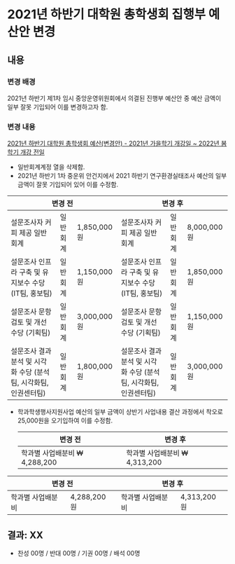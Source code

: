 2021년 하반기 대학원 총학생회 집행부 예산안 변경
==

## 내용

### 변경 배경

2021년 하반기 제1차 임시 중앙운영위원회에서 의결된 진행부 예산안 중 예산 금액이 일부 잘못 기입되어 이를 변경하고자 함.

### 변경 내용 

[2021년 하반기 대학원 총학생회 예산(변경안) - 2021년 가을학기 개강일 ~ 2022년 봄학기 개강 전일](2021-2H-1st-CMC/의결안건/2021년_하반기_대학원_총학생회_예산(변경안)_2021년_가을학기_개강일_2022년_봄학기_개강_전일.pdf)
- 일반회계계정 열을 삭제함.
- 2021년 하반기 1차 중운위 안건지에서 2021 하반기 연구환경실태조사 예산의 일부 금액이 잘못 기입되어 있어 이를 수정함.

<table>
<thead>
  <tr>
    <th colspan="3">변경 전</th>
    <th colspan="3">변경 후</th>
  </tr>
</thead>
<tbody>
  <tr>
    <td colspan="1">설문조사자 커피 제공 일반회계</td>
    <td colspan="1">일반회계</td>
    <td colspan="1">1,850,000 원</td>
    <td colspan="1">설문조사자 커피 제공 일반회계</td>
    <td colspan="1">일반회계</td>
    <td colspan="1">8,000,000 원</td>
  </tr>
    <tr>
    <td colspan="1">설문조사 인프라 구축 및 유지보수 수당 (IT팀, 홍보팀)</td>
    <td colspan="1">일반회계</td>
    <td colspan="1">1,150,000 원</td>
    <td colspan="1">설문조사 인프라 구축 및 유지보수 수당 (IT팀, 홍보팀)</td>
    <td colspan="1">일반회계</td>
    <td colspan="1">1,850,000 원</td>
  </tr>
    <tr>
    <td colspan="1">설문조사 문항 검토 및 개선 수당 (기획팀)</td>
    <td colspan="1">일반회계</td>
    <td colspan="1">3,000,000 원</td>
    <td colspan="1">설문조사 문항 검토 및 개선 수당 (기획팀)</td>
    <td colspan="1">일반회계</td>
    <td colspan="1">1,150,000 원</td>
  </tr>
    <tr>
    <td colspan="1">설문조사 결과 분석 및 시각화 수당 (분석팀, 시각화팀, 인권센터팀)</td>
    <td colspan="1">일반회계</td>
    <td colspan="1">1,800,000 원</td>
    <td colspan="1">설문조사 결과 분석 및 시각화 수당 (분석팀, 시각화팀, 인권센터팀)</td>
    <td colspan="1">일반회계</td>
    <td colspan="1">3,000,000 원</td>
  </tr>
  
  </tbody>
</table>
    
- 학과학생행사지원사업 예산의 일부 금액이 상반기 사업내용 결산 과정에서 착오로 25,000원을 오기입하여 이를 수정함.

  | 변경 전 | 변경 후 |
    |---|---|
    | 학과별 사업배분비 ₩ 4,288,200 | 학과별 사업배분비 ₩ 4,313,200 |
    
 <table>
<thead>
  <tr>
    <th colspan="2">변경 전</th>
    <th colspan="2">변경 후</th>
  </tr>
</thead>
<tbody>
  <tr>
    <td colspan="1">학과별 사업배분비</td>
    <td colspan="1">4,288,200 원</td>
    <td colspan="1">학과별 사업배분비</td>
    <td colspan="1">4,313,200 원</td>
  
  </tbody>
</table>



## 결과: XX
- 찬성 00명 / 반대 00명 / 기권 00명 / 배석 00명


